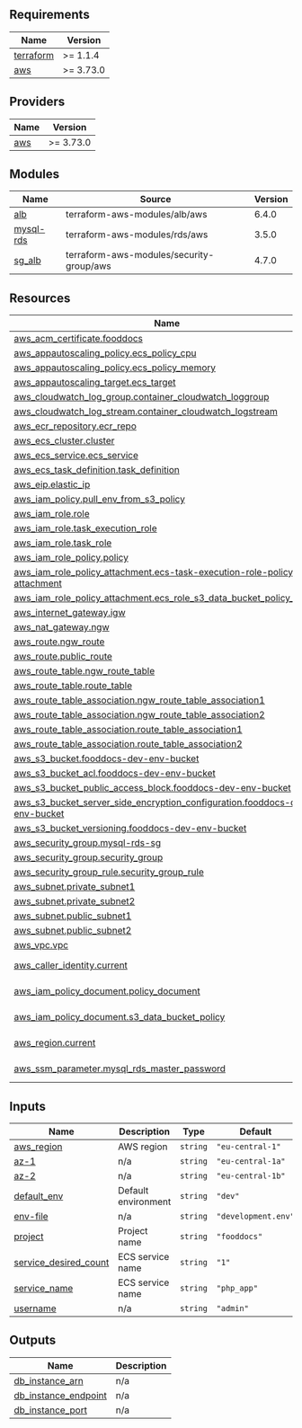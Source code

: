 ## Requirements

| Name | Version |
|------|---------|
| <a name="requirement_terraform"></a> [terraform](#requirement\_terraform) | >= 1.1.4 |
| <a name="requirement_aws"></a> [aws](#requirement\_aws) | >= 3.73.0 |

## Providers

| Name | Version |
|------|---------|
| <a name="provider_aws"></a> [aws](#provider\_aws) | >= 3.73.0 |

## Modules

| Name | Source | Version |
|------|--------|---------|
| <a name="module_alb"></a> [alb](#module\_alb) | terraform-aws-modules/alb/aws | 6.4.0 |
| <a name="module_mysql-rds"></a> [mysql-rds](#module\_mysql-rds) | terraform-aws-modules/rds/aws | 3.5.0 |
| <a name="module_sg_alb"></a> [sg\_alb](#module\_sg\_alb) | terraform-aws-modules/security-group/aws | 4.7.0 |

## Resources

| Name | Type |
|------|------|
| [aws_acm_certificate.fooddocs](https://registry.terraform.io/providers/hashicorp/aws/latest/docs/resources/acm_certificate) | resource |
| [aws_appautoscaling_policy.ecs_policy_cpu](https://registry.terraform.io/providers/hashicorp/aws/latest/docs/resources/appautoscaling_policy) | resource |
| [aws_appautoscaling_policy.ecs_policy_memory](https://registry.terraform.io/providers/hashicorp/aws/latest/docs/resources/appautoscaling_policy) | resource |
| [aws_appautoscaling_target.ecs_target](https://registry.terraform.io/providers/hashicorp/aws/latest/docs/resources/appautoscaling_target) | resource |
| [aws_cloudwatch_log_group.container_cloudwatch_loggroup](https://registry.terraform.io/providers/hashicorp/aws/latest/docs/resources/cloudwatch_log_group) | resource |
| [aws_cloudwatch_log_stream.container_cloudwatch_logstream](https://registry.terraform.io/providers/hashicorp/aws/latest/docs/resources/cloudwatch_log_stream) | resource |
| [aws_ecr_repository.ecr_repo](https://registry.terraform.io/providers/hashicorp/aws/latest/docs/resources/ecr_repository) | resource |
| [aws_ecs_cluster.cluster](https://registry.terraform.io/providers/hashicorp/aws/latest/docs/resources/ecs_cluster) | resource |
| [aws_ecs_service.ecs_service](https://registry.terraform.io/providers/hashicorp/aws/latest/docs/resources/ecs_service) | resource |
| [aws_ecs_task_definition.task_definition](https://registry.terraform.io/providers/hashicorp/aws/latest/docs/resources/ecs_task_definition) | resource |
| [aws_eip.elastic_ip](https://registry.terraform.io/providers/hashicorp/aws/latest/docs/resources/eip) | resource |
| [aws_iam_policy.pull_env_from_s3_policy](https://registry.terraform.io/providers/hashicorp/aws/latest/docs/resources/iam_policy) | resource |
| [aws_iam_role.role](https://registry.terraform.io/providers/hashicorp/aws/latest/docs/resources/iam_role) | resource |
| [aws_iam_role.task_execution_role](https://registry.terraform.io/providers/hashicorp/aws/latest/docs/resources/iam_role) | resource |
| [aws_iam_role.task_role](https://registry.terraform.io/providers/hashicorp/aws/latest/docs/resources/iam_role) | resource |
| [aws_iam_role_policy.policy](https://registry.terraform.io/providers/hashicorp/aws/latest/docs/resources/iam_role_policy) | resource |
| [aws_iam_role_policy_attachment.ecs-task-execution-role-policy-attachment](https://registry.terraform.io/providers/hashicorp/aws/latest/docs/resources/iam_role_policy_attachment) | resource |
| [aws_iam_role_policy_attachment.ecs_role_s3_data_bucket_policy_attach](https://registry.terraform.io/providers/hashicorp/aws/latest/docs/resources/iam_role_policy_attachment) | resource |
| [aws_internet_gateway.igw](https://registry.terraform.io/providers/hashicorp/aws/latest/docs/resources/internet_gateway) | resource |
| [aws_nat_gateway.ngw](https://registry.terraform.io/providers/hashicorp/aws/latest/docs/resources/nat_gateway) | resource |
| [aws_route.ngw_route](https://registry.terraform.io/providers/hashicorp/aws/latest/docs/resources/route) | resource |
| [aws_route.public_route](https://registry.terraform.io/providers/hashicorp/aws/latest/docs/resources/route) | resource |
| [aws_route_table.ngw_route_table](https://registry.terraform.io/providers/hashicorp/aws/latest/docs/resources/route_table) | resource |
| [aws_route_table.route_table](https://registry.terraform.io/providers/hashicorp/aws/latest/docs/resources/route_table) | resource |
| [aws_route_table_association.ngw_route_table_association1](https://registry.terraform.io/providers/hashicorp/aws/latest/docs/resources/route_table_association) | resource |
| [aws_route_table_association.ngw_route_table_association2](https://registry.terraform.io/providers/hashicorp/aws/latest/docs/resources/route_table_association) | resource |
| [aws_route_table_association.route_table_association1](https://registry.terraform.io/providers/hashicorp/aws/latest/docs/resources/route_table_association) | resource |
| [aws_route_table_association.route_table_association2](https://registry.terraform.io/providers/hashicorp/aws/latest/docs/resources/route_table_association) | resource |
| [aws_s3_bucket.fooddocs-dev-env-bucket](https://registry.terraform.io/providers/hashicorp/aws/latest/docs/resources/s3_bucket) | resource |
| [aws_s3_bucket_acl.fooddocs-dev-env-bucket](https://registry.terraform.io/providers/hashicorp/aws/latest/docs/resources/s3_bucket_acl) | resource |
| [aws_s3_bucket_public_access_block.fooddocs-dev-env-bucket](https://registry.terraform.io/providers/hashicorp/aws/latest/docs/resources/s3_bucket_public_access_block) | resource |
| [aws_s3_bucket_server_side_encryption_configuration.fooddocs-dev-env-bucket](https://registry.terraform.io/providers/hashicorp/aws/latest/docs/resources/s3_bucket_server_side_encryption_configuration) | resource |
| [aws_s3_bucket_versioning.fooddocs-dev-env-bucket](https://registry.terraform.io/providers/hashicorp/aws/latest/docs/resources/s3_bucket_versioning) | resource |
| [aws_security_group.mysql-rds-sg](https://registry.terraform.io/providers/hashicorp/aws/latest/docs/resources/security_group) | resource |
| [aws_security_group.security_group](https://registry.terraform.io/providers/hashicorp/aws/latest/docs/resources/security_group) | resource |
| [aws_security_group_rule.security_group_rule](https://registry.terraform.io/providers/hashicorp/aws/latest/docs/resources/security_group_rule) | resource |
| [aws_subnet.private_subnet1](https://registry.terraform.io/providers/hashicorp/aws/latest/docs/resources/subnet) | resource |
| [aws_subnet.private_subnet2](https://registry.terraform.io/providers/hashicorp/aws/latest/docs/resources/subnet) | resource |
| [aws_subnet.public_subnet1](https://registry.terraform.io/providers/hashicorp/aws/latest/docs/resources/subnet) | resource |
| [aws_subnet.public_subnet2](https://registry.terraform.io/providers/hashicorp/aws/latest/docs/resources/subnet) | resource |
| [aws_vpc.vpc](https://registry.terraform.io/providers/hashicorp/aws/latest/docs/resources/vpc) | resource |
| [aws_caller_identity.current](https://registry.terraform.io/providers/hashicorp/aws/latest/docs/data-sources/caller_identity) | data source |
| [aws_iam_policy_document.policy_document](https://registry.terraform.io/providers/hashicorp/aws/latest/docs/data-sources/iam_policy_document) | data source |
| [aws_iam_policy_document.s3_data_bucket_policy](https://registry.terraform.io/providers/hashicorp/aws/latest/docs/data-sources/iam_policy_document) | data source |
| [aws_region.current](https://registry.terraform.io/providers/hashicorp/aws/latest/docs/data-sources/region) | data source |
| [aws_ssm_parameter.mysql_rds_master_password](https://registry.terraform.io/providers/hashicorp/aws/latest/docs/data-sources/ssm_parameter) | data source |

## Inputs

| Name | Description | Type | Default | Required |
|------|-------------|------|---------|:--------:|
| <a name="input_aws_region"></a> [aws\_region](#input\_aws\_region) | AWS region | `string` | `"eu-central-1"` | no |
| <a name="input_az-1"></a> [az-1](#input\_az-1) | n/a | `string` | `"eu-central-1a"` | no |
| <a name="input_az-2"></a> [az-2](#input\_az-2) | n/a | `string` | `"eu-central-1b"` | no |
| <a name="input_default_env"></a> [default\_env](#input\_default\_env) | Default environment | `string` | `"dev"` | no |
| <a name="input_env-file"></a> [env-file](#input\_env-file) | n/a | `string` | `"development.env"` | no |
| <a name="input_project"></a> [project](#input\_project) | Project name | `string` | `"fooddocs"` | no |
| <a name="input_service_desired_count"></a> [service\_desired\_count](#input\_service\_desired\_count) | ECS service name | `string` | `"1"` | no |
| <a name="input_service_name"></a> [service\_name](#input\_service\_name) | ECS service name | `string` | `"php_app"` | no |
| <a name="input_username"></a> [username](#input\_username) | n/a | `string` | `"admin"` | no |

## Outputs

| Name | Description |
|------|-------------|
| <a name="output_db_instance_arn"></a> [db\_instance\_arn](#output\_db\_instance\_arn) | n/a |
| <a name="output_db_instance_endpoint"></a> [db\_instance\_endpoint](#output\_db\_instance\_endpoint) | n/a |
| <a name="output_db_instance_port"></a> [db\_instance\_port](#output\_db\_instance\_port) | n/a |
